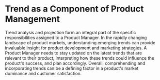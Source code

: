 # Trend as a Component of Product Management

Trend analysis and projection form an integral part of the specific responsibilities assigned to a Product Manager. In the rapidly changing landscape of product markets, understanding emerging trends can provide invaluable insight for product development and marketing strategies. A Product Manager needs to stay updated on the latest trends that are relevant to their product, interpreting how these trends could influence the product's success, and plan accordingly. Overall, comprehending and incorporating trends can be a defining factor in a product's market dominance and customer satisfaction.